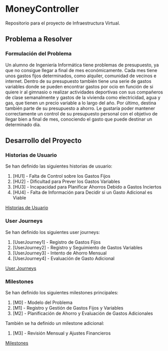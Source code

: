 # MoneyController
Repositorio para el proyecto de Infraestructura Virtual.

## Problema a Resolver
### Formulación del Problema 
Un alumno de Ingeniería Informática tiene problemas de presupuesto, ya que no consigue llegar a final de mes económicamente. Cada mes tiene unos gastos fijos determinados, como alquiler, comunidad de vecinos e internet. Dentro de su presupuesto también tiene una serie de gastos variables donde se pueden encontrar gastos por ocio en función de si quiere ir al gimnasio o realizar actividades deportivas con sus compañeros de clase semanalmente y gastos de la vivienda como electricidad, agua y gas, que tienen un precio variable a lo largo del año. Por último, destina también parte de su presupuesto a ahorro. Le gustaría poder mantener correctamente un control de su presupuesto personal con el objetivo de llegar bien a final de mes, conociendo el gasto que puede destinar un determinado día. 

## Desarrollo del Proyecto
### Historias de Usuario
Se han definido las siguientes historias de usuario: 
1. [HU1] - Falta de Control sobre los Gastos Fijos
2. [HU2] - Dificultad para Prever los Gastos Variables
3. [HU3] - Incapacidad para Planificar Ahorros Debido a Gastos Inciertos
4. [HU4] - Falta de Información para Decidir si un Gasto Adicional es Viable

[Historias de Usuario](/docs/historias_usuario.md)  

### User Journeys
Se han definido los siguientes user journeys:
1. [UserJourney1] - Registro de Gastos Fijos
2. [UserJourney2] - Registro y Seguimiento de Gastos Variables
3. [UserJourney3] - Intento de Ahorro Mensual
4. [UserJourney4] - Evaluación de Gasto Adicional

[User Journeys](/docs/user_journeys.md)  

### Milestones
Se han definido los siguientes milestones principales:
1. [M0] - Modelo del Problema
2. [M1] - Registro y Gestión de Gastos Fijos y Variables
3. [M2] - Planificación de Ahorro y Evaluación de Gastos Adicionales

También se ha definido un milestone adicional:
1. [M3] - Revisión Mensual y Ajustes Financieros

[Milestones](/docs/milestones.md)  
